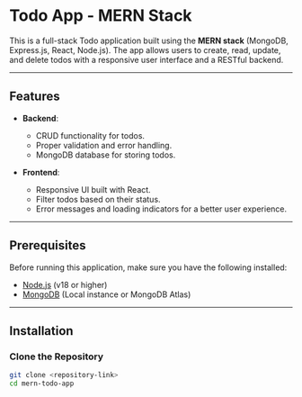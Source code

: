 # Todo App - MERN Stack

This is a full-stack Todo application built using the **MERN stack** (MongoDB, Express.js, React, Node.js). The app allows users to create, read, update, and delete todos with a responsive user interface and a RESTful backend.

---

## Features

- **Backend**:
  - CRUD functionality for todos.
  - Proper validation and error handling.
  - MongoDB database for storing todos.

- **Frontend**:
  - Responsive UI built with React.
  - Filter todos based on their status.
  - Error messages and loading indicators for a better user experience.

---

## Prerequisites

Before running this application, make sure you have the following installed:
- [Node.js](https://nodejs.org/) (v18 or higher)
- [MongoDB](https://www.mongodb.com/try/download/community) (Local instance or MongoDB Atlas)

---

## Installation

### Clone the Repository

```bash
git clone <repository-link>
cd mern-todo-app
